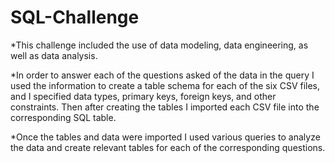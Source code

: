 # SQL-Challenge

*This challenge included the use of data modeling, data engineering, as well as data analysis. 

*In order to answer each of the questions asked of the data in the query I used the information to create a table schema for each of the six CSV files, and I specified data types, primary keys, foreign keys, and other constraints. Then after creating the tables I imported each CSV file into the corresponding SQL table.

*Once the tables and data were imported I used various queries to analyze the data and create relevant tables for each of the corresponding questions. 


